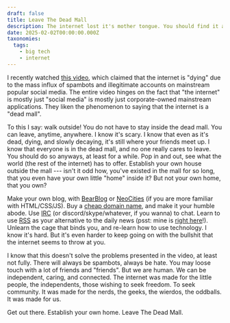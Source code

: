 ```yaml
---
draft: false
title: Leave The Dead Mall
description: The internet lost it's mother tongue. You should find it again.
date: 2025-02-02T00:00:00.000Z
taxonomies:
  tags:
    - big tech
    - internet
---
```


I recently watched [this video](https://www.youtube.com/watch?v=5gNLViWfCA0), which claimed that the internet is "dying" due to the mass influx of spambots and illegitimate accounts on mainstream popular social media. The entire video hinges on the fact that "the internet" is mostly just "social media" is mostly just corporate-owned mainstream applications. They liken the phenomenon to saying that the internet is a "dead mall".

To this I say: walk outside! You do not have to stay inside the dead mall. You can leave, anytime, anywhere. I know it's scary. I know that even as it's dead, dying, and slowly decaying, it's still where your friends meet up. I know that everyone is in the dead mall, and no one really cares to leave. You should do so anyways, at least for a while. Pop in and out, see what the world (the rest of the internet) has to offer. Establish your own house outside the mall --- isn't it odd how, you've existed in the mall for so long, that you even have your own little "home" inside it? But not your own home, that you own?

Make your own blog, with [BearBlog](https://bearblog.dev/) or [NeoCities](https://neocities.org/) (if you are more familiar with HTML/CSS/JS). Buy a [cheap domain name](https://tld-list.com/), and make it your humble abode. Use [IRC](https://en.wikipedia.org/wiki/IRC) (or discord/skype/whatever, if you wanna) to chat. Learn to use [RSS](https://en.wikipedia.org/wiki/RSS) as your alternative to the daily news (psst: mine is [right here](/rss.xml)!). Unlearn the cage that binds you, and re-learn how to use technology. I know it's hard. But it's even harder to keep going on with the bullshit that the internet seems to throw at you.

I know that this doesn't solve the problems presented in the video, at least not fully. There will always be spambots, always be hate. You may loose touch with a lot of friends and "friends". But we are human. We can be independent, caring, and connected. The internet was made for the little people, the independents, those wishing to seek freedom. To seek community. It was made for the nerds, the geeks, the wierdos, the oddballs. It was made for us.

Get out there. Establish your own home. Leave The Dead Mall.
